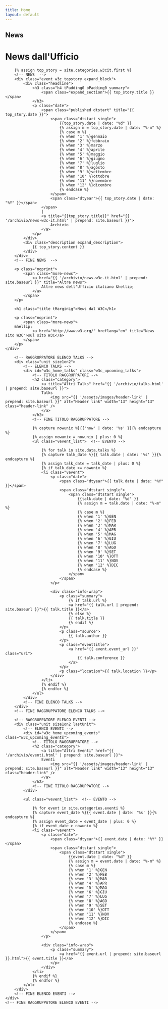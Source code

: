 ```yaml
---
title: Home
layout: default
---
```

<h2 class="offscreen">
    News
</h2>

<!-- ELENCO NEWS -->
<div id="w3c_slideshow">
    <div id="w3c_most-recently" class="intro hierarchy vevent_list">
        <h1 class="title">News dall&#39;Ufficio</h1>
        
        {% assign top_story = site.categories.w3cit.first %}
     	<!-- NEWS  -->
        <div class="event w3c_topstory expand_block">
            <div class="headline">
                <h3 class="h4 tPadding0 bPadding0 summary">
                    <span class="expand_section">{{ top_story.title }}</span>
                </h3>
                <p class="date">
                    <span class="published dtstart" title="{{ top_story.date }}">
                        <span class="dtstart single">
                            {{top_story.date | date: "%d" }}
                            {% assign m = top_story.date | date: "%-m" %}
                            {% case m %}
                            {% when '1' %}gennaio
                            {% when '2' %}febbraio
                            {% when '3' %}marzo
                            {% when '4' %}aprile
                            {% when '5' %}maggio
                            {% when '6' %}giugno
                            {% when '7' %}luglio
                            {% when '8' %}agosto
                            {% when '9' %}settembre
                            {% when '10' %}ottobre
                            {% when '11' %}novembre
                            {% when '12' %}dicembre
                            {% endcase %}
                        </span>
                        <span class="dtyear">{{ top_story.date | date: "%Y" }}</span>
                    </span>
                    | 
                    <a title="{{top_story.title}}" href="{{ '/archivio/news-w3c-it.html' | prepend: site.baseurl }}">
                        Archivio
                    </a>
                </p>
            </div>
            <div class="description expand_description">
                {{ top_story.content }}
            </div>
        </div>
        <!-- FINE NEWS  -->
     	
        <p class="noprint">
            <span class="more-news">
                <a href="{{ '/archivio/news-w3c-it.html' | prepend: site.baseurl }}" title="Altre news">
                    Altre news dell'Ufficio italiano &hellip;
                </a>
            </span>
        </p>
        
        <h1 class="title tMarginLg">News dal W3C</h1>
        
        <p class="noprint">
            <span class="more-news">
		&hellip;
                <a href="http://www.w3.org/" hreflang="en" title="News sito W3C">sul sito W3C</a>
            </span>
        </p>
    </div>
</div>
<!-- FINE ELENCO NEWS -->

<!-- CONTENITORE EVENTI E TALKS -->
<div class="w3c_events_talks">
    <!-- MISTERIOSO DIV LINE -->
    <div class="line">
        
        <!-- RAGGRUPPATORE ELENCO TALKS -->
        <div class="unit size1on2">
            <!-- ELENCO TALKS -->
            <div id="w3c_home_talks" class="w3c_upcoming_talks">
                <!-- TITOLO RAGGRUPPATORE -->
                <h2 class="category">
              	    <a title="Altri Talks" href="{{ '/archivio/talks.html' | prepend: site.baseurl }}">
                	Talks
                        <img src="{{ '/assets/images/header-link' | prepend: site.baseurl }}" alt="Header link" width="13" height="13" class="header-link" />
                    </a>
                </h2>
                <!-- FINE TITOLO RAGGRUPPATORE -->
                
                {% capture nowunix %}{{'now' | date: '%s' }}{% endcapture %}
                {% assign nowunix = nowunix | plus: 0 %}
                <ul class="vevent_list">  <!-- EVENTO -->

                    {% for talk in site.data.talks %}
                    {% capture talk_date %}{{ talk.date | date: '%s' }}{% endcapture %}
                    {% assign talk_date = talk_date | plus: 0 %}
                    {% if talk_date >= nowunix %}
                    <li class="vevent">
                        <p class="date">
                            <span class="dtyear">{{ talk.date | date: "%Y" }}</span>
                            <span class="dtstart single">
                                <span class="dtstart single">
                                    {{talk.date | date: "%d" }}
                                    {% assign m = talk.date | date: "%-m" %}
                                    {% case m %}
                                    {% when '1' %}GEN
                                    {% when '2' %}FEB
                                    {% when '3' %}MAR
                                    {% when '4' %}APR
                                    {% when '5' %}MAG
                                    {% when '6' %}GIU
                                    {% when '7' %}LUG
                                    {% when '8' %}AGO
                                    {% when '9' %}SET
                                    {% when '10' %}OTT
                                    {% when '11' %}NOV
                                    {% when '12' %}DIC
                                    {% endcase %}
                                </span>
                            </span>
                        </p>
                        
                        <div class="info-wrap">
                            <p class="summary">
                                {% if talk.url %}
                                <a href="{{ talk.url | prepend: site.baseurl }}">{{ talk.title }}</a>
                                {% else %}
                                {{ talk.title }}
                                {% endif %}
                            </p>
                            <p class="source">
                                {{ talk.author }}
                            </p>
                            <p class="eventtitle">
                                <a href="{{ event.event_url }}" class="uri">
                                    {{ talk.conference }}
                                </a>
                            </p>
                            <p class="location">{{ talk.location }}</p>
                        </div>
                    </li>
                    {% endif %}
                    {% endfor %}
                </ul>                
            </div>
            <!-- FINE ELENCO TALKS -->
        </div>
        <!-- FINE RAGGRUPPATORE ELENCO TALKS -->
        
        <!-- RAGGRUPPATORE ELENCO EVENTI -->
        <div class="unit size1on2 lastUnit">
            <!-- ELENCO EVENTI -->
            <div id="w3c_home_upcoming_events" class="w3c_upcoming_events">
                <!-- TITOLO RAGGRUPPATORE -->
                <h2 class="category">
                    <a title="Altri Eventi" href="{{ '/archivio/eventi.html' | prepend: site.baseurl }}">
                	Eventi
                        <img src="{{ '/assets/images/header-link' | prepend: site.baseurl }}" alt="Header link" width="13" height="13" class="header-link" />
                    </a>
                </h2>
                <!-- FINE TITOLO RAGGRUPPATORE -->
            </div>

            <ul class="vevent_list">  <!-- EVENTO -->

                {% for event in site.categories.eventi %}
                {% capture event_date %}{{ event.date | date: '%s' }}{% endcapture %}
                {% assign event_date = event_date | plus: 0 %}
                {% if event_date > nowunix %}
                <li class="vevent">
                    <p class="date">
                        <span class="dtyear">{{ event.date | date: "%Y" }}</span>
                        <span class="dtstart single">
                            <span class="dtstart single">
                                {{event.date | date: "%d" }}
                                {% assign m = event.date | date: "%-m" %}
                                {% case m %}
                                {% when '1' %}GEN
                                {% when '2' %}FEB
                                {% when '3' %}MAR
                                {% when '4' %}APR
                                {% when '5' %}MAG
                                {% when '6' %}GIU
                                {% when '7' %}LUG
                                {% when '8' %}AGO
                                {% when '9' %}SET
                                {% when '10' %}OTT
                                {% when '11' %}NOV
                                {% when '12' %}DIC
                                {% endcase %}
                            </span>
                        </span>
                    </p>
                
                    <div class="info-wrap">
                        <p class="summary">
                            <a href="{{ event.url | prepend: site.baseurl }}.html">{{ event.title }}</a>
                        </p>
                    </div>
                </li>
                {% endif %}
                {% endfor %}
            </ul>
        </div>
        <!-- FINE ELENCO EVENTI -->
    </div>
    <!-- FINE RAGGRUPPATORE ELENCO EVENTI -->
</div>
<!-- FINE CONTENITORE EVENTI E TALKS  -->
